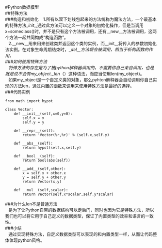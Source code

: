 #Python数据模型  
##特殊方法  
###构造和初始化
&ensp;  1.所有以双下划线包起来的方法统称为魔法方法，一个最基本的特殊方法\__init\__,通过此方法可以定义一个对象的初始化操作，但是当调用x=someclass()时，并不是只有这个方法被调用，还有\__new\__方法被调用，这两个方法一起共同构成“构造函数”。  
&ensp;  2.\__new__用来用来创建类并返回这个类的实例，而\__init__将传入的参数初始化该实例。在对象生命周期结束时，\__del__方法将会被调用，相当于析构函数的作用。  
###如何使用特殊方法  
&ensp;  特殊方法的存在是为了被python解释器调用的，不需要你自己亲自调用，也是就是说不会有my\_object.\__len__（）这种语法，而应当使用len(my\_object)。  
&ensp;  如果my\_object是一个自定义类的对象，那么pyhton解释器会自动调用你自己实现的方法len，通过内置的函数来调用来使用特殊方法是最好的选择。  
###代码实例  
```  
from math import hypot

class Vector:
    def __init__(self,x=0,y=0):
        self.x = x
        self.y = y
        
    def __repr__(self):
        return 'Vector(%r,%r)' % (self.x,self.y)
    
    def __abs__(self):
        return hypot(self.x,self.y)
    
    def __bool__(self):
        return bool(abs(self))
    
    def __add__(self,other):
        x = self.x + other.x
        y = self.y + other.y
        return Vector(x,y)
    
    def __mul__(self,scalar):
        return Vector(self.x*scalar,self.y*scalar)  
```  
###为什么len不是普通方法  
&ensp;  是为了让Python自带的数据结构可以走后门，同时也因为它是特殊方法，所以我们也可以将它用于自己定义的数据类型，保证了内置类型的效率和语言的一致性。  
###小结  
&ensp;  通过实现特殊方法，自定义数据类型可以表现的和内置类型一样，从而让代码整体体现python风格。
 
